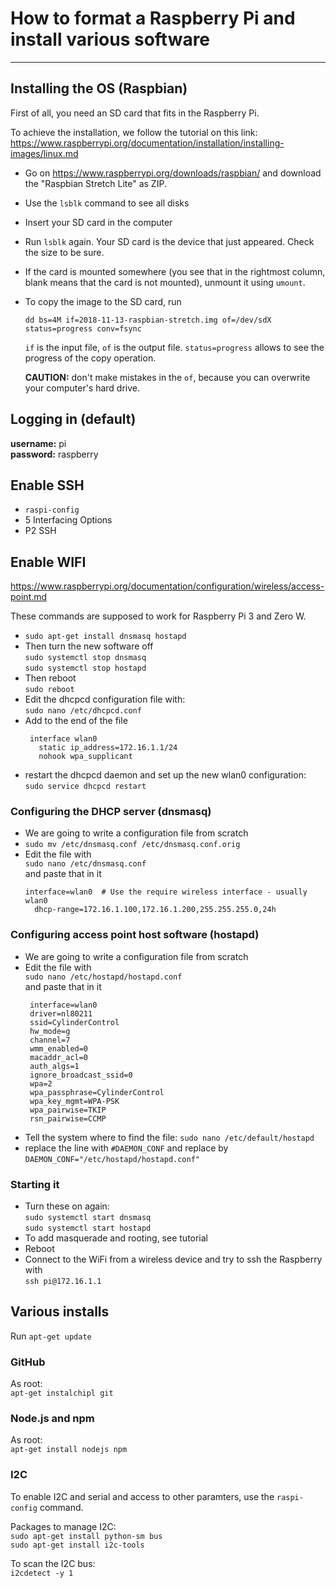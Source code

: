 # How to format a Raspberry Pi and install various software
------

## Installing the OS (Raspbian)
First of all, you need an SD card that fits in the Raspberry Pi.

To achieve the installation, we follow the tutorial on this link: https://www.raspberrypi.org/documentation/installation/installing-images/linux.md

 - Go on https://www.raspberrypi.org/downloads/raspbian/ and download the "Raspbian Stretch Lite" as ZIP.

 - Use the `lsblk` command to see all disks
 - Insert your SD card in the computer
 - Run `lsblk` again. Your SD card is the device that just appeared. Check the size to be sure.
 - If the card is mounted somewhere (you see that in the rightmost column, blank means that the card is not mounted), unmount it using `umount`.
 - To copy the image to the SD card, run 

   `dd bs=4M if=2018-11-13-raspbian-stretch.img of=/dev/sdX status=progress conv=fsync`

   `if` is the input file, `of` is the output file. `status=progress` allows to see the progress of the copy operation.

   __CAUTION:__ don't make mistakes in the `of`, because you can overwrite your computer's hard drive.

## Logging in (default)
__username:__ pi  
__password:__ raspberry

## Enable SSH
 - `raspi-config`
 - 5 Interfacing Options
 - P2 SSH

 ## Enable WIFI
 https://www.raspberrypi.org/documentation/configuration/wireless/access-point.md

 These commands are supposed to work for Raspberry Pi 3 and Zero W.

 - `sudo apt-get install dnsmasq hostapd`
 - Then turn the new software off  
   `sudo systemctl stop dnsmasq`  
   `sudo systemctl stop hostapd`
 - Then reboot  
   `sudo reboot`
 - Edit the dhcpcd configuration file with:  
   `sudo nano /etc/dhcpcd.conf`
 - Add to the end of the file
   ```
    interface wlan0
      static ip_address=172.16.1.1/24
      nohook wpa_supplicant
   ```
 - restart the dhcpcd daemon and set up the new wlan0   configuration:  
  `sudo service dhcpcd restart`

### Configuring the DHCP server (dnsmasq)
- We are going to write a configuration file from scratch
- `sudo mv /etc/dnsmasq.conf /etc/dnsmasq.conf.orig`  
- Edit the file with  
  `sudo nano /etc/dnsmasq.conf`  
  and paste that in it
   ```
   interface=wlan0  # Use the require wireless interface - usually wlan0
     dhcp-range=172.16.1.100,172.16.1.200,255.255.255.0,24h
   ```

### Configuring access point host software (hostapd)
- We are going to write a configuration file from scratch 
- Edit the file with  
  `sudo nano /etc/hostapd/hostapd.conf`  
  and paste that in it
   ```
    interface=wlan0
    driver=nl80211
    ssid=CylinderControl
    hw_mode=g
    channel=7
    wmm_enabled=0
    macaddr_acl=0
    auth_algs=1
    ignore_broadcast_ssid=0
    wpa=2
    wpa_passphrase=CylinderControl
    wpa_key_mgmt=WPA-PSK
    wpa_pairwise=TKIP
    rsn_pairwise=CCMP
   ```
- Tell the system where to find the file:
  `sudo nano /etc/default/hostapd`
- replace the line with `#DAEMON_CONF` and replace by
  `DAEMON_CONF="/etc/hostapd/hostapd.conf"`

### Starting it
- Turn these on again:  
   `sudo systemctl start dnsmasq`  
   `sudo systemctl start hostapd`
- To add masquerade and rooting, see tutorial
- Reboot
- Connect to the WiFi from a wireless device and try to ssh the Raspberry with  
  `ssh pi@172.16.1.1`

## Various installs
Run `apt-get update`

### GitHub
As root:  
`apt-get instalchipl git`

### Node.js and npm
As root:  
`apt-get install nodejs npm`

### I2C
To enable I2C and serial and access to other paramters, use the `raspi-config` command.

Packages to manage I2C:  
`sudo apt-get install python-sm bus`  
`sudo apt-get install i2c-tools`

To scan the I2C bus:  
`i2cdetect -y 1`